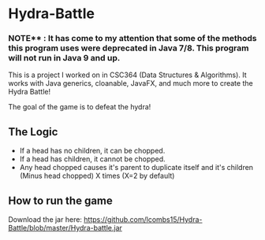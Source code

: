 # Hydra-Battle

### NOTE** : It has come to my attention that some of the methods this program uses were deprecated in Java 7/8. This program will not run in Java 9 and up.

This is a project I worked on in CSC364 (Data Structures & Algorithms). It works with Java generics, cloanable, JavaFX, and much more to create the Hydra Battle!

The goal of the game is to defeat the hydra!

## The Logic

* If a head has no children, it can be chopped.
* If a head has children, it cannot be chopped.
* Any head chopped causes it's parent to duplicate itself and it's children (Minus head chopped) X times (X=2 by default)

## How to run the game
Download the jar here: <a href="https://github.com/lcombs15/Hydra-Battle/blob/master/Hydra-battle.jar">https://github.com/lcombs15/Hydra-Battle/blob/master/Hydra-battle.jar</a>
